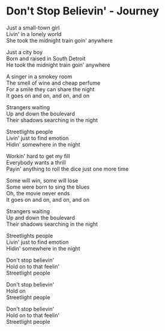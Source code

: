 # Don't Stop Believin' - Journey

Just a small-town girl\
Livin' in a lonely world\
She took the midnight train goin' anywhere

Just a city boy\
Born and raised in South Detroit\
He took the midnight train goin' anywhere

A singer in a smokey room\
The smell of wine and cheap perfume\
For a smile they can share the night\
It goes on and on, and on, and on

Strangers waiting\
Up and down the boulevard\
Their shadows searching in the night

Streetlights people\
Livin' just to find emotion\
Hidin' somewhere in the night

Workin' hard to get my fill\
Everybody wants a thrill\
Payin' anything to roll the dice just one more time

Some will win, some will lose\
Some were born to sing the blues\
Oh, the movie never ends\
It goes on and on, and on, and on

Strangers waiting\
Up and down the boulevard\
Their shadows searching in the night

Streetlights people\
Livin' just to find emotion\
Hidin' somewhere in the night

Don't stop believin'\
Hold on to that feelin'\
Streetlight people

Don't stop believin'\
Hold on\
Streetlight people

Don't stop believin'\
Hold on to that feelin'\
Streetlight people
